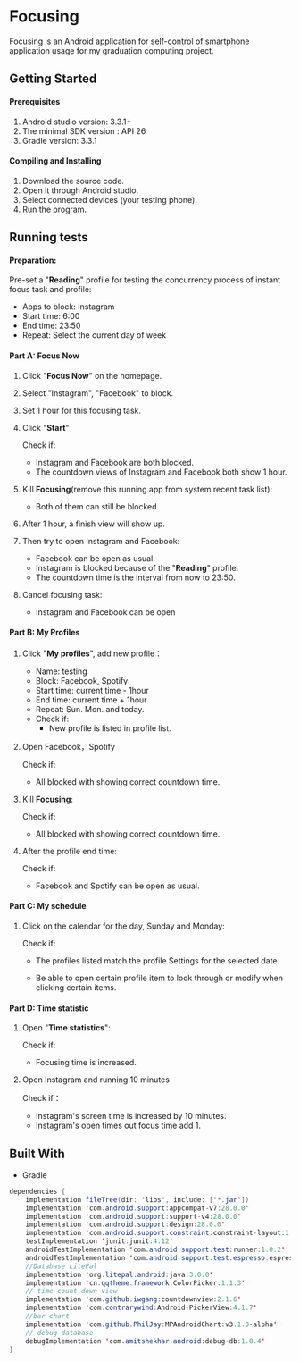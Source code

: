 # Focusing

Focusing is an Android application for self-control of smartphone application usage for my graduation computing project.  

## Getting Started

#### **Prerequisites**

1. Android studio version: 3.3.1+
2. The minimal SDK version : API 26
3. Gradle version: 3.3.1

#### **Compiling and Installing**

1. Download the source code.
2. Open it through Android studio.
3. Select connected devices (your testing phone).
4. Run the program.

## Running tests

#### **Preparation:**

Pre-set a "**Reading**" profile for testing the concurrency process of instant focus task and profile:

- Apps to block: Instagram
- Start time: 6:00
- End time: 23:50
- Repeat: Select the current day of week

#### **Part A: Focus Now**

1. Click "**Focus Now**" on the homepage.

2. Select "Instagram", "Facebook" to block.

3. Set 1 hour for this focusing task.

4. Click "**Start**"

   Check if:

   - Instagram and Facebook are both blocked.
   - The countdown views of Instagram and Facebook both show 1 hour.

5. Kill **Focusing**(remove this running app from system recent task list):

   - Both of them can still be blocked.

6. After 1 hour, a finish view will show up.

7. Then try to open Instagram and Facebook:

   - Facebook can be open as usual.
   - Instagram is blocked because of the "**Reading**" profile.
   -  The countdown time is the interval from now to 23:50.

8. Cancel focusing task:

   - Instagram and Facebook can be open

     

#### **Part B: My Profiles**

1. Click "**My profiles**", add new profile：

   - Name: testing
   - Block: Facebook, Spotify
   - Start time: current time - 1hour
   - End time: current time + 1hour
   - Repeat: Sun. Mon. and today.
   - Check if:
     - New profile is listed in profile list.

2. Open Facebook，Spotify

   Check if:

   - All blocked with showing correct countdown time.

3. Kill **Focusing**:

   Check if:

   - All blocked with showing correct countdown time.

4. After the profile end time:

   Check if:

   - Facebook and Spotify can be open as usual.

     

#### **Part C: My schedule**

1. Click on the calendar for the day, Sunday and Monday:

   Check if:

   - The profiles listed match the profile Settings for the selected date.

   - Be able to open certain profile item to look through or modify when clicking certain items.

     #### 

#### **Part D: Time statistic**

1. Open "**Time statistics**":

   Check if:

   - Focusing time is increased.

1. Open Instagram and running 10 minutes

   Check if：

   - Instagram's screen time is increased by 10 minutes.
   - Instagram's open times out focus time add 1.



## Built With

* Gradle

```java
dependencies {
    implementation fileTree(dir: 'libs', include: ['*.jar'])
    implementation 'com.android.support:appcompat-v7:28.0.0'
    implementation 'com.android.support:support-v4:28.0.0'
    implementation 'com.android.support:design:28.0.0'
    implementation 'com.android.support.constraint:constraint-layout:1.1.3'
    testImplementation 'junit:junit:4.12'
    androidTestImplementation 'com.android.support.test:runner:1.0.2'
    androidTestImplementation 'com.android.support.test.espresso:espresso-core:3.0.2'
    //Database LitePal
    implementation 'org.litepal.android:java:3.0.0'
    implementation 'cn.qqtheme.framework:ColorPicker:1.1.3'
	// time count down view
    implementation 'com.github.iwgang:countdownview:2.1.6'
    implementation 'com.contrarywind:Android-PickerView:4.1.7'
    //bar chart
    implementation 'com.github.PhilJay:MPAndroidChart:v3.1.0-alpha'
    // debug database
    debugImplementation 'com.amitshekhar.android:debug-db:1.0.4'
}

```


